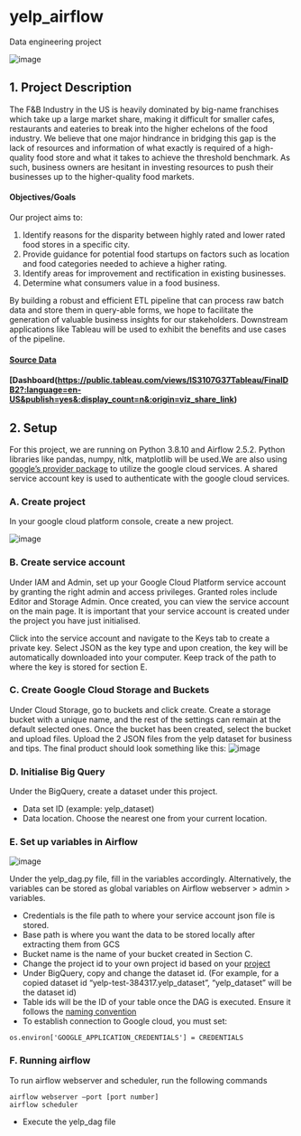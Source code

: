 # yelp_airflow
Data engineering project

![image](https://user-images.githubusercontent.com/77261306/233347338-d2f28848-9cb4-42f0-b571-3805702931c1.png)

## 1. Project Description
The F&B Industry in the US is heavily dominated by big-name franchises which take up a large market share, making it difficult for smaller cafes, restaurants and eateries to break into the higher echelons of the food industry. We believe that one major hindrance in bridging this gap is the lack of resources and information of what exactly is required of a high-quality food store and what it takes to achieve the threshold benchmark. As such, business owners are hesitant in investing resources 
to push their businesses up to the higher-quality food markets. 

#### Objectives/Goals
Our project aims to:
1. Identify reasons for the disparity between highly rated and lower rated food stores in a specific city.
2. Provide guidance for potential food startups on factors such as location and food categories needed to achieve a higher rating.
3. Identify areas for improvement and rectification in existing businesses.
4. Determine what consumers value in a food business.

By building a robust and efficient ETL pipeline that can process raw batch data and store them in query-able forms, we hope to facilitate the generation of valuable business insights for our stakeholders. Downstream applications like Tableau will be used to exhibit the benefits and use cases of the pipeline.

#### [Source Data](https://www.yelp.com/dataset)

#### [Dashboard(https://public.tableau.com/views/IS3107G37Tableau/FinalDB2?:language=en-US&publish=yes&:display_count=n&:origin=viz_share_link)

## 2. Setup
For this project, we are running on Python 3.8.10 and Airflow 2.5.2. Python libraries like pandas, numpy, nltk, matplotlib will be used.We are also using [google’s provider package](https://airflow.apache.org/docs/apache-airflow-providers-google/stable/index.html) to utilize the google cloud services. A shared service account key is used to authenticate with the google cloud services.

### A. Create project

In your google cloud platform console, create a new project.

![image](https://user-images.githubusercontent.com/77261306/233475928-74dbfa2d-6996-4cb0-9540-f1e1392ee3e7.png)


### B. Create service account
Under IAM and Admin, set up your Google Cloud Platform service account by granting the right admin and access privileges. Granted roles include Editor and Storage Admin. Once created, you can view the service account on the main page. It is important that your service account is created under the project you have just initialised.

Click into the service account and navigate to the Keys tab to create a private key. Select JSON as the key type and upon creation, the key will be automatically downloaded into your computer. Keep track of the path to where the key is stored for section E.

### C. Create Google Cloud Storage and Buckets
Under Cloud Storage, go to buckets and click create. Create a storage bucket with a unique name, and the rest of the settings can remain at the default selected ones. Once the bucket has been created, select the bucket and upload files. Upload the 2 JSON files from the yelp dataset for business and tips. The final product should look something like this:
![image](https://user-images.githubusercontent.com/77261306/233565525-846c330a-792e-4e8e-9c62-1156807cef84.png)

### D. Initialise Big Query
Under the BigQuery, create a dataset under this project.
* Data set ID (example: yelp_dataset)
* Data location. Choose the nearest one from your current location.

### E. Set up variables in Airflow
![image](https://user-images.githubusercontent.com/77261306/233475751-5cb5c87b-2a34-434d-bcca-dd1ad4d5816a.png)

Under the yelp_dag.py file, fill in the variables accordingly. Alternatively, the variables can be stored as global variables on Airflow webserver > admin > variables.

* Credentials is the file path to where your service account json file is stored.
* Base path is where you want the data to be stored locally after extracting them from GCS
* Bucket name is the name of your bucket created in Section C.
* Change the project id to your own project id based on your [project](console.cloud.google.com)
* Under BigQuery, copy and change the dataset id. (For example, for a copied dataset id “yelp-test-384317.yelp_dataset”, “yelp_dataset” will be the dataset id)
* Table ids will be the ID of your table once the DAG is executed. Ensure it follows the [naming convention](https://cloud.google.com/bigquery/docs/tables#:~:text=When%20you%20create%20a%20table,)
* To establish connection to Google cloud, you must set:
```
os.environ['GOOGLE_APPLICATION_CREDENTIALS'] = CREDENTIALS
```

### F. Running airflow
To run airflow webserver and scheduler, run the following commands
```
airflow webserver –port [port number]
airflow scheduler
````
* Execute the yelp_dag file 

